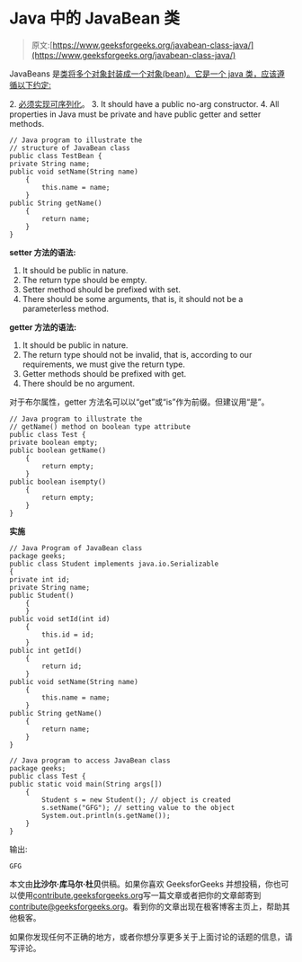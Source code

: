 # Java 中的 JavaBean 类

> 原文:[https://www.geeksforgeeks.org/javabean-class-java/](https://www.geeksforgeeks.org/javabean-class-java/)

JavaBeans 是[类](https://www.geeksforgeeks.org/classes-objects-java/)[将多个对象封装成一个对象(bean)。它是一个 java 类，应该遵循以下约定:](https://www.geeksforgeeks.org/encapsulation-in-java/)

[](https://www.geeksforgeeks.org/encapsulation-in-java/)
2.  [必须实现](https://www.geeksforgeeks.org/encapsulation-in-java/)[可序列化](https://www.geeksforgeeks.org/serialization-in-java/)。
3.  It should have a public no-arg constructor.
4.  All properties in Java must be private and have public getter and setter methods.

```
// Java program to illustrate the
// structure of JavaBean class
public class TestBean {
private String name;
public void setName(String name)
    {
        this.name = name;
    }
public String getName()
    {
        return name;
    }
}
```

**setter 方法的语法:**

1.  It should be public in nature.
2.  The return type should be empty.
3.  Setter method should be prefixed with set.
4.  There should be some arguments, that is, it should not be a parameterless method.

**getter 方法的语法:**

1.  It should be public in nature.
2.  The return type should not be invalid, that is, according to our requirements, we must give the return type.
3.  Getter methods should be prefixed with get.
4.  There should be no argument.

对于布尔属性，getter 方法名可以以“get”或“is”作为前缀。但建议用“是”。

```
// Java program to illustrate the
// getName() method on boolean type attribute
public class Test {
private boolean empty;
public boolean getName()
    {
        return empty;
    }
public boolean isempty()
    {
        return empty;
    }
}
```

**实施**

```
// Java Program of JavaBean class
package geeks;
public class Student implements java.io.Serializable
{
private int id;
private String name;
public Student()
    {
    }
public void setId(int id)
    {
        this.id = id;
    }
public int getId()
    {
        return id;
    }
public void setName(String name)
    {
        this.name = name;
    }
public String getName()
    {
        return name;
    }
}
```

```
// Java program to access JavaBean class
package geeks;
public class Test {
public static void main(String args[])
    {
        Student s = new Student(); // object is created
        s.setName("GFG"); // setting value to the object
        System.out.println(s.getName());
    }
}
```

输出:

```
GFG

```

本文由**比沙尔·库马尔·杜贝**供稿。如果你喜欢 GeeksforGeeks 并想投稿，你也可以使用[contribute.geeksforgeeks.org](http://www.contribute.geeksforgeeks.org)写一篇文章或者把你的文章邮寄到 contribute@geeksforgeeks.org。看到你的文章出现在极客博客主页上，帮助其他极客。

如果你发现任何不正确的地方，或者你想分享更多关于上面讨论的话题的信息，请写评论。